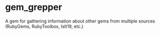 gem_grepper
===========

A gem for gathering information about other gems from multiple sources (RubyGems, RubyToolbox, IsIt19, etc.)